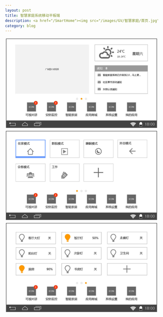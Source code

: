 ```yaml
---
layout: post
title: 智慧家庭系统移动平板端
description: <a href="/SmartHome"><img src="/images/GV/智慧家庭/首页.jpg"></a>
category: blog
---
```


<img src="/images/GV/智慧家庭/首页.jpg">
<img src="/images/GV/智慧家庭/快捷模式.jpg">
<img src="/images/GV/智慧家庭/快捷开关.jpg">

